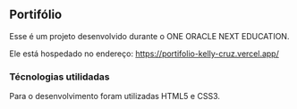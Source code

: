 ## Portifólio

Esse é um projeto desenvolvido durante o ONE ORACLE NEXT EDUCATION.

Ele está hospedado no endereço: https://portifolio-kelly-cruz.vercel.app/

### Técnologias utilidadas

Para o desenvolvimento foram utilizadas HTML5 e CSS3.
